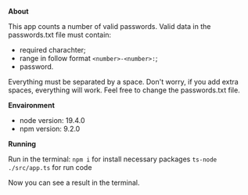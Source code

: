 **About**

This app counts a number of valid passwords. Valid data in the passwords.txt file must contain:

- required charachter;
- range in follow format `<number>-<number>:`;
- password.

Everything must be separated by a space.
Don't worry, if you add extra spaces, everything will work.
Feel free to change the passwords.txt file.

**Envaironment**

- node version: 19.4.0
- npm version: 9.2.0

**Running**

Run in the terminal:
`npm i` for install necessary packages
`ts-node ./src/app.ts` for run code

Now you can see a result in the terminal.
